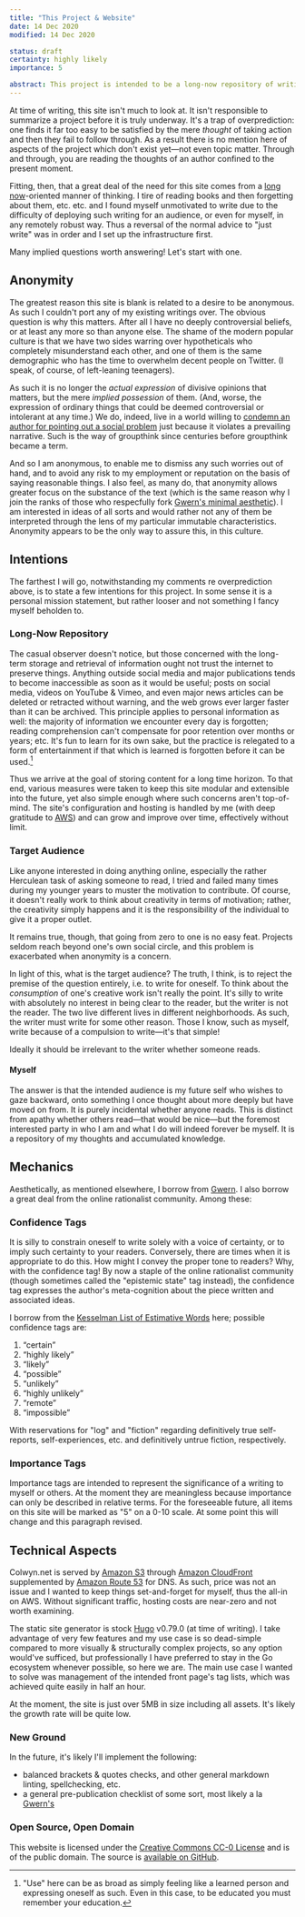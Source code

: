 ```yaml
---
title: "This Project & Website"
date: 14 Dec 2020
modified: 14 Dec 2020

status: draft
certainty: highly likely
importance: 5

abstract: This project is intended to be a long-now repository of writings on various topics of personal interest, but I am reticent to go into too much detail before it is populated with much. At the moment this site is a sort of placeholder.
---
```


At time of writing, this site isn't much to look at. It isn't responsible to summarize a project before it is truly underway. It's a trap of overprediction: one finds it far too easy to be satisfied by the mere _thought_ of taking action and then they fail to follow through. As a result there is no mention here of aspects of the project which don't exist yet—not even topic matter. Through and through, you are reading the thoughts of an author confined to the present moment.

Fitting, then, that a great deal of the need for this site comes from a [long now](https://longnow.org/)-oriented manner of thinking. I tire of reading books and then forgetting about them, etc. etc. and I found myself unmotivated to write due to the difficulty of deploying such writing for an audience, or even for myself, in any remotely robust way. Thus a reversal of the normal advice to "just write" was in order and I set up the infrastructure first.

Many implied questions worth answering! Let's start with one.

## Anonymity

The greatest reason this site is blank is related to a desire to be anonymous. As such I couldn't port any of my existing writings over. The obvious question is why this matters. After all I have no deeply controversial beliefs, or at least any more so than anyone else. The shame of the modern popular culture is that we have two sides warring over hypotheticals who completely misunderstand each other, and one of them is the same demographic who has the time to overwhelm decent people on Twitter. (I speak, of course, of left-leaning teenagers).

As such it is no longer the _actual expression_ of divisive opinions that matters, but the mere _implied possession_ of them. (And, worse, the expression of ordinary things that could be deemed controversial or intolerant at any time.) We do, indeed, live in a world willing to [condemn an author for pointing out a social problem](https://www.chicagotribune.com/opinion/commentary/ct-opinion-censorship-cancel-culture-abigail-shrier-transgender-20201123-sifw7khysrdpnbnj66qxp6yiam-story.html) just because it violates a prevailing narrative. Such is the way of groupthink since centuries before groupthink became a term.

And so I am anonymous, to enable me to dismiss any such worries out of hand, and to avoid any risk to my employment or reputation on the basis of saying reasonable things. I also feel, as many do, that anonymity allows greater focus on the substance of the text (which is the same reason why I join the ranks of those who respecfully fork [Gwern's minimal aesthetic](https://gwern.net)). I am interested in ideas of all sorts and would rather not any of them be interpreted through the lens of my particular immutable characteristics. Anonymity appears to be the only way to assure this, in this culture.

## Intentions

The farthest I will go, notwithstanding my comments re overprediction above, is to state a few intentions for this project. In some sense it is a personal mission statement, but rather looser and not something I fancy myself beholden to.

### Long-Now Repository

The casual observer doesn't notice, but those concerned with the long-term storage and retrieval of information ought not trust the internet to preserve things. Anything outside social media and major publications tends to become inaccessible as soon as it would be useful; posts on social media, videos on YouTube & Vimeo, and even major news articles can be deleted or retracted without warning, and the web grows ever larger faster than it can be archived. This principle applies to personal information as well: the majority of information we encounter every day is forgotten; reading comprehension can't compensate for poor retention over months or years; etc. It's fun to learn for its own sake, but the practice is relegated to a form of entertainment if that which is learned is forgotten before it can be used.[^learned-person]

Thus we arrive at the goal of storing content for a long time horizon. To that end, various measures were taken to keep this site modular and extensible into the future, yet also simple enough where such concerns aren't top-of-mind. The site's configuration and hosting is handled by me (with deep gratitude to [AWS](https://aws.amazon.com)) and can grow and improve over time, effectively without limit.

[^learned-person]: "Use" here can be as broad as simply feeling like a learned person and expressing oneself as such. Even in this case, to be educated you must remember your education.

### Target Audience

Like anyone interested in doing anything online, especially the rather Herculean task of asking someone to read, I tried and failed many times during my younger years to muster the motivation to contribute. Of course, it doesn't really work to think about creativity in terms of motivation; rather, the creativity simply happens and it is the responsibility of the individual to give it a proper outlet.

It remains true, though, that going from zero to one is no easy feat. Projects seldom reach beyond one's own social circle, and this problem is exacerbated when anonymity is a concern.

In light of this, what is the target audience? The truth, I think, is to reject the premise of the question entirely, i.e. to write for oneself. To think about the _consumption_ of one's creative work isn't really the point. It's silly to write with absolutely no interest in being clear to the reader, but the writer is not the reader. The two live different lives in different neighborhoods. As such, the writer must write for some other reason. Those I know, such as myself, write because of a compulsion to write—it's that simple!

Ideally it should be irrelevant to the writer whether someone reads.

#### Myself

The answer is that the intended audience is my future self who wishes to gaze backward, onto something I once thought about more deeply but have moved on from. It is purely incidental whether anyone reads. This is distinct from apathy whether others read—that would be nice—but the foremost interested party in who I am and what I do will indeed forever be myself. It is a repository of my thoughts and accumulated knowledge.

## Mechanics

Aesthetically, as mentioned elsewhere, I borrow from [Gwern](https://gwern.net). I also borrow a great deal from the online rationalist community. Among these:

### Confidence Tags

It is silly to constrain oneself to write solely with a voice of certainty, or to imply such certainty to your readers. Conversely, there are times when it is appropriate to do this. How might I convey the proper tone to readers? Why, with the confidence tag! By now a staple of the online rationalist community (though sometimes called the "epistemic state" tag instead), the confidence tag expresses the author's meta-cognition about the piece written and associated ideas.

I borrow from the [Kesselman List of Estimative Words](/p/2008-kesselman.pdf) here; possible confidence tags are:

1. “certain”
2. “highly likely”
3. “likely”
4. “possible”
5. “unlikely”
6. “highly unlikely”
7. “remote”
8. “impossible”

With reservations for "log" and "fiction" regarding definitively true self-reports, self-experiences, etc. and definitively untrue fiction, respectively.

### Importance Tags

Importance tags are intended to represent the significance of a writing to myself or others. At the moment they are meaningless because importance can only be described in relative terms. For the foreseeable future, all items on this site will be marked as "5" on a 0-10 scale. At some point this will change and this paragraph revised.

## Technical Aspects

Colwyn.net is served by [Amazon S3](https://aws.amazon.com/s3/) through [Amazon CloudFront](https://aws.amazon.com/cloudfront/) supplemented by [Amazon Route 53](https://aws.amazon.com/route53) for DNS. As such, price was not an issue and I wanted to keep things set-and-forget for myself, thus the all-in on AWS. Without significant traffic, hosting costs are near-zero and not worth examining.

The static site generator is stock [Hugo](https://gohugo.io) v0.79.0 (at time of writing). I take advantage of very few features and my use case is so dead-simple compared to more visually & structurally complex projects, so any option would've sufficed, but professionally I have preferred to stay in the Go ecosystem whenever possible, so here we are. The main use case I wanted to solve was management of the intended front page's tag lists, which was achieved quite easily in half an hour.

At the moment, the site is just over 5MB in size including all assets. It's likely the growth rate will be quite low.

### New Ground

In the future, it's likely I'll implement the following:

- balanced brackets & quotes checks, and other general markdown linting, spellchecking, etc.
- a general pre-publication checklist of some sort, most likely a la [Gwern's](https://www.gwern.net/About#writing-checklist)

### Open Source, Open Domain

This website is licensed under the [Creative Commons CC-0 License](https://creativecommons.org/share-your-work/public-domain/cc0/) and is of the public domain. The source is [available on GitHub](https://github.com/ctcolwyn/colwyn.net).
